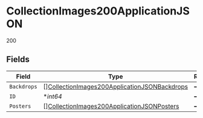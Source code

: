# CollectionImages200ApplicationJSON

200


## Fields

| Field                                                                                                                   | Type                                                                                                                    | Required                                                                                                                | Description                                                                                                             | Example                                                                                                                 |
| ----------------------------------------------------------------------------------------------------------------------- | ----------------------------------------------------------------------------------------------------------------------- | ----------------------------------------------------------------------------------------------------------------------- | ----------------------------------------------------------------------------------------------------------------------- | ----------------------------------------------------------------------------------------------------------------------- |
| `Backdrops`                                                                                                             | [][CollectionImages200ApplicationJSONBackdrops](../../models/operations/collectionimages200applicationjsonbackdrops.md) | :heavy_minus_sign:                                                                                                      | N/A                                                                                                                     |                                                                                                                         |
| `ID`                                                                                                                    | **int64*                                                                                                                | :heavy_minus_sign:                                                                                                      | N/A                                                                                                                     | 10                                                                                                                      |
| `Posters`                                                                                                               | [][CollectionImages200ApplicationJSONPosters](../../models/operations/collectionimages200applicationjsonposters.md)     | :heavy_minus_sign:                                                                                                      | N/A                                                                                                                     |                                                                                                                         |